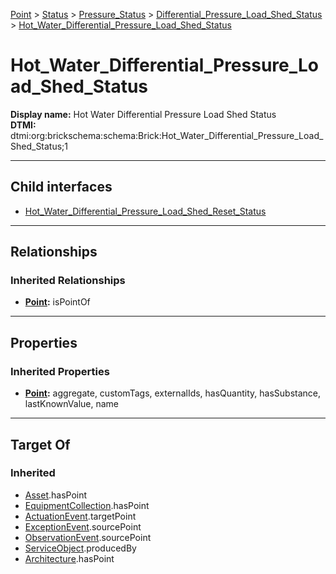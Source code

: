 [Point](../../../../Point.md) > [Status](../../../Status.md) > [Pressure_Status](../../Pressure_Status.md) > [Differential_Pressure_Load_Shed_Status](../Differential_Pressure_Load_Shed_Status.md) > [Hot_Water_Differential_Pressure_Load_Shed_Status](#)
# Hot_Water_Differential_Pressure_Load_Shed_Status

**Display name:** Hot Water Differential Pressure Load Shed Status<br />
**DTMI:** dtmi:org:brickschema:schema:Brick:Hot_Water_Differential_Pressure_Load_Shed_Status;1

---

## Child interfaces
* [Hot_Water_Differential_Pressure_Load_Shed_Reset_Status](Hot_Water_Differential_Pressure_Load_Shed_Reset_Status.md)

---

## Relationships
### Inherited Relationships
* **[Point](../../../../Point.md):** isPointOf

---

## Properties
### Inherited Properties
* **[Point](../../../../Point.md):** aggregate, customTags, externalIds, hasQuantity, hasSubstance, lastKnownValue, name

---

## Target Of
### Inherited
* [Asset](../../../../../Asset/Asset.md).hasPoint
* [EquipmentCollection](../../../../../Collection/AssetCollection/EquipmentCollection/EquipmentCollection.md).hasPoint
* [ActuationEvent](../../../../../Event/PointEvent/ActuationEvent.md).targetPoint
* [ExceptionEvent](../../../../../Event/PointEvent/ExceptionEvent.md).sourcePoint
* [ObservationEvent](../../../../../Event/PointEvent/ObservationEvent.md).sourcePoint
* [ServiceObject](../../../../../Information/ServiceObject/ServiceObject.md).producedBy
* [Architecture](../../../../../Space/Architecture/Architecture.md).hasPoint

